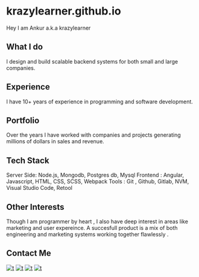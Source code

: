
# krazylearner.github.io

Hey I am Ankur a.k.a krazylearner
      
What I do
-------------
I design and build scalable backend systems for both small and large companies.

Experience
-------------
I have 10+ years of experience in programming and software development.

Portfolio
-------------
Over the years I have worked with companies and projects generating millions of dollars in sales and revenue.

Tech Stack
-------------

Server Side: Node.js, Mongodb, Postgres db, Mysql
Frontend : Angular, Javascript, HTML, CSS, SCSS, Webpack
Tools : Git , Github, Gitlab, NVM, Visual Studio Code, Retool

Other Interests
------------

Though I am programmer by heart , I also have deep interest in areas like marketing and user expereince. 
A succesfull product is a mix of both engineering and marketing systems working together flawlessly .

Contact Me
-------------

[![t](https://img.shields.io/badge/LinkedIn-0077B5?style=for-the-badge&logo=linkedin&logoColor=white)](https://www.linkedin.com/in/ankurdev)
[![t](https://img.shields.io/badge/GitHub-100000?style=for-the-badge&logo=github&logoColor=white)](https://github.com/krazylearner)
[![t](https://img.shields.io/badge/Gmail-D14836?style=for-the-badge&logo=gmail&logoColor=white)](mailto:ankurbansal0562@gmail.com)
[![t](https://img.shields.io/badge/GitLab-330F63?style=for-the-badge&logo=gitlab&logoColor=white)](https://gitlab.com/rahulkumar)








